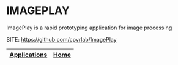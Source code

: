 # IMAGEPLAY
 
 ImagePlay is a rapid prototyping application for
 image processing
 
 SITE: https://github.com/cpvrlab/ImagePlay

 | [Applications](https://portable-linux-apps.github.io/apps.html) | [Home](https://portable-linux-apps.github.io)
 | --- | --- |
